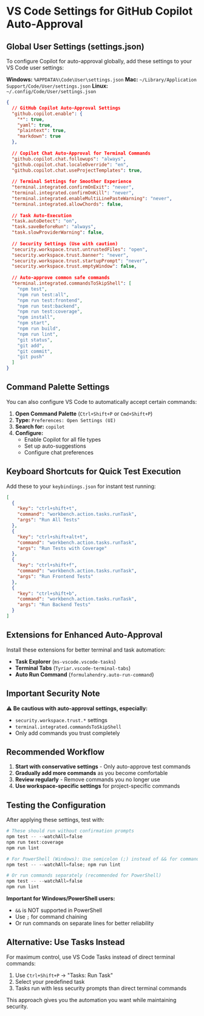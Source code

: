# VS Code Settings for GitHub Copilot Auto-Approval

## Global User Settings (settings.json)

To configure Copilot for auto-approval globally, add these settings to your VS Code user settings:

**Windows:** `%APPDATA%\Code\User\settings.json`
**Mac:** `~/Library/Application Support/Code/User/settings.json`
**Linux:** `~/.config/Code/User/settings.json`

```json
{
  // GitHub Copilot Auto-Approval Settings
  "github.copilot.enable": {
    "*": true,
    "yaml": true,
    "plaintext": true,
    "markdown": true
  },
  
  // Copilot Chat Auto-Approval for Terminal Commands
  "github.copilot.chat.followups": "always",
  "github.copilot.chat.localeOverride": "en",
  "github.copilot.chat.useProjectTemplates": true,
  
  // Terminal Settings for Smoother Experience
  "terminal.integrated.confirmOnExit": "never",
  "terminal.integrated.confirmOnKill": "never",
  "terminal.integrated.enableMultiLinePasteWarning": "never",
  "terminal.integrated.allowChords": false,
  
  // Task Auto-Execution
  "task.autoDetect": "on",
  "task.saveBeforeRun": "always",
  "task.slowProviderWarning": false,
  
  // Security Settings (Use with caution)
  "security.workspace.trust.untrustedFiles": "open",
  "security.workspace.trust.banner": "never",
  "security.workspace.trust.startupPrompt": "never",
  "security.workspace.trust.emptyWindow": false,
  
  // Auto-approve common safe commands
  "terminal.integrated.commandsToSkipShell": [
    "npm test",
    "npm run test:all",
    "npm run test:frontend",
    "npm run test:backend",
    "npm run test:coverage",
    "npm install",
    "npm start",
    "npm run build",
    "npm run lint",
    "git status",
    "git add",
    "git commit",
    "git push"
  ]
}
```

## Command Palette Settings

You can also configure VS Code to automatically accept certain commands:

1. **Open Command Palette** (`Ctrl+Shift+P` or `Cmd+Shift+P`)
2. **Type:** `Preferences: Open Settings (UI)`
3. **Search for:** `copilot`
4. **Configure:**
   - Enable Copilot for all file types
   - Set up auto-suggestions
   - Configure chat preferences

## Keyboard Shortcuts for Quick Test Execution

Add these to your `keybindings.json` for instant test running:

```json
[
  {
    "key": "ctrl+shift+t",
    "command": "workbench.action.tasks.runTask",
    "args": "Run All Tests"
  },
  {
    "key": "ctrl+shift+alt+t",
    "command": "workbench.action.tasks.runTask",
    "args": "Run Tests with Coverage"
  },
  {
    "key": "ctrl+shift+f",
    "command": "workbench.action.tasks.runTask",
    "args": "Run Frontend Tests"
  },
  {
    "key": "ctrl+shift+b",
    "command": "workbench.action.tasks.runTask",
    "args": "Run Backend Tests"
  }
]
```

## Extensions for Enhanced Auto-Approval

Install these extensions for better terminal and task automation:

- **Task Explorer** (`ms-vscode.vscode-tasks`)
- **Terminal Tabs** (`Tyriar.vscode-terminal-tabs`)
- **Auto Run Command** (`formulahendry.auto-run-command`)

## Important Security Note

⚠️ **Be cautious with auto-approval settings, especially:**
- `security.workspace.trust.*` settings
- `terminal.integrated.commandsToSkipShell`
- Only add commands you trust completely

## Recommended Workflow

1. **Start with conservative settings** - Only auto-approve test commands
2. **Gradually add more commands** as you become comfortable
3. **Review regularly** - Remove commands you no longer use
4. **Use workspace-specific settings** for project-specific commands

## Testing the Configuration

After applying these settings, test with:

```powershell
# These should run without confirmation prompts
npm test -- --watchAll=false
npm run test:coverage
npm run lint

# For PowerShell (Windows): Use semicolon (;) instead of && for command chaining
npm test -- --watchAll=false; npm run lint

# Or run commands separately (recommended for PowerShell)
npm test -- --watchAll=false
npm run lint
```

**Important for Windows/PowerShell users:**
- `&&` is NOT supported in PowerShell
- Use `;` for command chaining
- Or run commands on separate lines for better reliability

## Alternative: Use Tasks Instead

For maximum control, use VS Code Tasks instead of direct terminal commands:

1. Use `Ctrl+Shift+P` → "Tasks: Run Task"
2. Select your predefined task
3. Tasks run with less security prompts than direct terminal commands

This approach gives you the automation you want while maintaining security.
